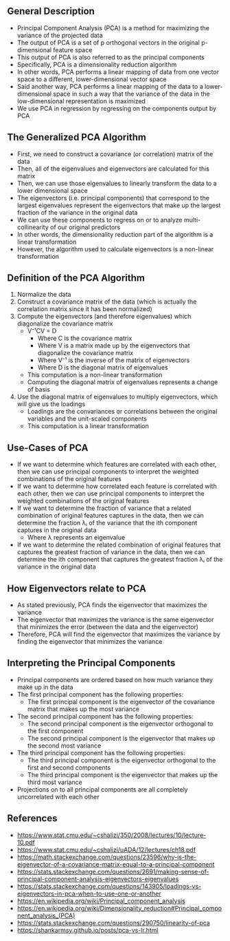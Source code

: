 ## General Description
- Principal Component Analysis (PCA) is a method for maximizing the variance of the projected data
- The output of PCA is a set of p orthogonal vectors in the original p-dimensional feature space
- This output of PCA is also referred to as the principal components
- Specifically, PCA is a dimensionality reduction algorithm
- In other words, PCA performs a linear mapping of data from one vector space to a different, lower-dimensional vector space
- Said another way, PCA performs a linear mapping of the data to a lower-dimensional space in such a way that the variance of the data in the low-dimensional representation is maximized
- We use PCA in regression by regressing on the components output by PCA

## The Generalized PCA Algorithm
- First, we need to construct a covariance (or correlation) matrix of the data 
- Then, all of the eigenvalues and eigenvectors are calculated for this matrix
- Then, we can use those eigenvalues to linearly transform the data to a lower dimensional space
- The eigenvectors (i.e. principal components) that correspond to the largest eigenvalues represent the eigenvectors that make up the largest fraction of the variance in the original data
- We can use these components to regress on or to analyze multi-collinearity of our original predictors
- In other words, the dimensionality reduction part of the algorithm is a linear transformation
- However, the algorithm used to calculate eigenvectors is a non-linear transformation

## Definition of the PCA Algorithm 
1. Normalize the data
2. Construct a covariance matrix of the data (which is actually the correlation matrix since it has been normalized)
3. Compute the eigenvectors (and therefore eigenvalues) which diagonalize the covariance matrix
	- V⁻¹CV = D
		- Where C is the covariance matrix
		- Where V is a matrix made up by the eigenvectors that diagonalize the covariance matrix
		- Where V⁻¹ is the inverse of the matrix of eigenvectors
		- Where D is the diagonal matrix of eigenvalues
	- This computation is a non-linear transformation
	- Computing the diagonal matrix of eigenvalues represents a change of basis
4. Use the diagonal matrix of eigenvalues to multiply eigenvectors, which will give us the loadings
	- Loadings are the convariances or correlations between the original variables and the unit-scaled components
	- This computation is a linear transformation

## Use-Cases of PCA
- If we want to determine which features are correlated with each other, then we can use principal components to interpret the weighted combinations of the original features
- If we want to determine how correlated each feature is correlated with each other, then we can use principal components to interpret the weighted combinations of the original features
- If we want to determine the fraction of variance that a related combination of original features captures in the data, then we can determine the fraction λᵢ of the variance that the ith component captures in the original data
	- Where λ represents an eigenvalue
- If we want to determine the related combination of original features that captures the greatest fraction of variance in the data, then we can determine the ith component that captures the greatest fraction λᵢ of the variance in the original data

## How Eigenvectors relate to PCA
- As stated previously, PCA finds the eigenvector that maximizes the variance
- The eigenvector that maximizes the variance is the same eigenvector that minimizes the error (between the data and the eigenvector)
- Therefore, PCA will find the eigenvector that maximizes the variance by finding the eigenvector that minimizes the variance

## Interpreting the Principal Components
- Principal components are ordered based on how much variance they make up in the data
- The first principal component has the following properties:
	- The first principal component is the eigenvector of the covariance matrix that makes up the most variance
- The second principal component has the following properties:
	- The second principal component is the eigenvector orthogonal to the first component
	- The second principal component is the eigenvector that makes up the second most variance
- The third principal component has the following properties:
	- The third principal component is the eigenvector orthogonal to the first and second components
	- The third principal component is the eigenvector that makes up the third most variance
- Projections on to all principal components are all completely uncorrelated with each other

## References
- https://www.stat.cmu.edu/~cshalizi/350/2008/lectures/10/lecture-10.pdf
- https://www.stat.cmu.edu/~cshalizi/uADA/12/lectures/ch18.pdf
- https://math.stackexchange.com/questions/23596/why-is-the-eigenvector-of-a-covariance-matrix-equal-to-a-principal-component
- https://stats.stackexchange.com/questions/2691/making-sense-of-principal-component-analysis-eigenvectors-eigenvalues
- https://stats.stackexchange.com/questions/143905/loadings-vs-eigenvectors-in-pca-when-to-use-one-or-another
- https://en.wikipedia.org/wiki/Principal_component_analysis
- https://en.wikipedia.org/wiki/Dimensionality_reduction#Principal_component_analysis_(PCA)
- https://stats.stackexchange.com/questions/290750/linearity-of-pca
- https://shankarmsy.github.io/posts/pca-vs-lr.html
